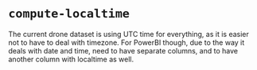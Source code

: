 # `compute-localtime`

The current drone dataset is using UTC time for everything, as it is easier not to have to deal with
timezone. For PowerBI though, due to the way it deals with date and time, need to have separate columns, and
to have another column with localtime as well.

